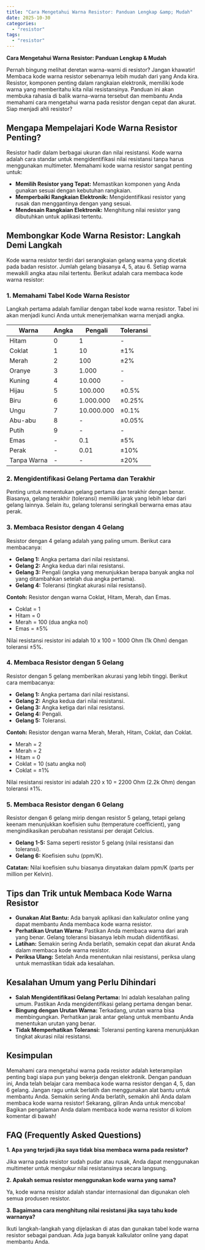```yaml
---
title: "Cara Mengetahui Warna Resistor: Panduan Lengkap &amp; Mudah"
date: 2025-10-30
categories: 
  - "resistor"
tags: 
  - "resistor"
---
```


**Cara Mengetahui Warna Resistor: Panduan Lengkap & Mudah**

Pernah bingung melihat deretan warna-warni di resistor? Jangan khawatir! Membaca kode warna resistor sebenarnya lebih mudah dari yang Anda kira. Resistor, komponen penting dalam rangkaian elektronik, memiliki kode warna yang memberitahu kita nilai resistansinya. Panduan ini akan membuka rahasia di balik warna-warna tersebut dan membantu Anda memahami cara mengetahui warna pada resistor dengan cepat dan akurat. Siap menjadi ahli resistor?

## Mengapa Mempelajari Kode Warna Resistor Penting?

Resistor hadir dalam berbagai ukuran dan nilai resistansi. Kode warna adalah cara standar untuk mengidentifikasi nilai resistansi tanpa harus menggunakan multimeter. Memahami kode warna resistor sangat penting untuk:

- **Memilih Resistor yang Tepat:** Memastikan komponen yang Anda gunakan sesuai dengan kebutuhan rangkaian.
- **Memperbaiki Rangkaian Elektronik:** Mengidentifikasi resistor yang rusak dan menggantinya dengan yang sesuai.
- **Mendesain Rangkaian Elektronik:** Menghitung nilai resistor yang dibutuhkan untuk aplikasi tertentu.

## Membongkar Kode Warna Resistor: Langkah Demi Langkah

Kode warna resistor terdiri dari serangkaian gelang warna yang dicetak pada badan resistor. Jumlah gelang biasanya 4, 5, atau 6. Setiap warna mewakili angka atau nilai tertentu. Berikut adalah cara membaca kode warna resistor:

### 1\. Memahami Tabel Kode Warna Resistor

Langkah pertama adalah familiar dengan tabel kode warna resistor. Tabel ini akan menjadi kunci Anda untuk menerjemahkan warna menjadi angka.

| Warna | Angka | Pengali | Toleransi |
| --- | --- | --- | --- |
| Hitam | 0 | 1 | \- |
| Coklat | 1 | 10 | ±1% |
| Merah | 2 | 100 | ±2% |
| Oranye | 3 | 1.000 | \- |
| Kuning | 4 | 10.000 | \- |
| Hijau | 5 | 100.000 | ±0.5% |
| Biru | 6 | 1.000.000 | ±0.25% |
| Ungu | 7 | 10.000.000 | ±0.1% |
| Abu-abu | 8 | \- | ±0.05% |
| Putih | 9 | \- | \- |
| Emas | \- | 0.1 | ±5% |
| Perak | \- | 0.01 | ±10% |
| Tanpa Warna | \- | \- | ±20% |

### 2\. Mengidentifikasi Gelang Pertama dan Terakhir

Penting untuk menentukan gelang pertama dan terakhir dengan benar. Biasanya, gelang terakhir (toleransi) memiliki jarak yang lebih lebar dari gelang lainnya. Selain itu, gelang toleransi seringkali berwarna emas atau perak.

### 3\. Membaca Resistor dengan 4 Gelang

Resistor dengan 4 gelang adalah yang paling umum. Berikut cara membacanya:

- **Gelang 1:** Angka pertama dari nilai resistansi.
- **Gelang 2:** Angka kedua dari nilai resistansi.
- **Gelang 3:** Pengali (angka yang menunjukkan berapa banyak angka nol yang ditambahkan setelah dua angka pertama).
- **Gelang 4:** Toleransi (tingkat akurasi nilai resistansi).

**Contoh:** Resistor dengan warna Coklat, Hitam, Merah, dan Emas.

- Coklat = 1
- Hitam = 0
- Merah = 100 (dua angka nol)
- Emas = ±5%

Nilai resistansi resistor ini adalah 10 x 100 = 1000 Ohm (1k Ohm) dengan toleransi ±5%.

### 4\. Membaca Resistor dengan 5 Gelang

Resistor dengan 5 gelang memberikan akurasi yang lebih tinggi. Berikut cara membacanya:

- **Gelang 1:** Angka pertama dari nilai resistansi.
- **Gelang 2:** Angka kedua dari nilai resistansi.
- **Gelang 3:** Angka ketiga dari nilai resistansi.
- **Gelang 4:** Pengali.
- **Gelang 5:** Toleransi.

**Contoh:** Resistor dengan warna Merah, Merah, Hitam, Coklat, dan Coklat.

- Merah = 2
- Merah = 2
- Hitam = 0
- Coklat = 10 (satu angka nol)
- Coklat = ±1%

Nilai resistansi resistor ini adalah 220 x 10 = 2200 Ohm (2.2k Ohm) dengan toleransi ±1%.

### 5\. Membaca Resistor dengan 6 Gelang

Resistor dengan 6 gelang mirip dengan resistor 5 gelang, tetapi gelang keenam menunjukkan koefisien suhu (temperature coefficient), yang mengindikasikan perubahan resistansi per derajat Celcius.

- **Gelang 1-5:** Sama seperti resistor 5 gelang (nilai resistansi dan toleransi).
- **Gelang 6:** Koefisien suhu (ppm/K).

**Catatan:** Nilai koefisien suhu biasanya dinyatakan dalam ppm/K (parts per million per Kelvin).

## Tips dan Trik untuk Membaca Kode Warna Resistor

- **Gunakan Alat Bantu:** Ada banyak aplikasi dan kalkulator online yang dapat membantu Anda membaca kode warna resistor.
- **Perhatikan Urutan Warna:** Pastikan Anda membaca warna dari arah yang benar. Gelang toleransi biasanya lebih mudah diidentifikasi.
- **Latihan:** Semakin sering Anda berlatih, semakin cepat dan akurat Anda dalam membaca kode warna resistor.
- **Periksa Ulang:** Setelah Anda menentukan nilai resistansi, periksa ulang untuk memastikan tidak ada kesalahan.

## Kesalahan Umum yang Perlu Dihindari

- **Salah Mengidentifikasi Gelang Pertama:** Ini adalah kesalahan paling umum. Pastikan Anda mengidentifikasi gelang pertama dengan benar.
- **Bingung dengan Urutan Warna:** Terkadang, urutan warna bisa membingungkan. Perhatikan jarak antar gelang untuk membantu Anda menentukan urutan yang benar.
- **Tidak Memperhatikan Toleransi:** Toleransi penting karena menunjukkan tingkat akurasi nilai resistansi.

## Kesimpulan

Memahami cara mengetahui warna pada resistor adalah keterampilan penting bagi siapa pun yang bekerja dengan elektronik. Dengan panduan ini, Anda telah belajar cara membaca kode warna resistor dengan 4, 5, dan 6 gelang. Jangan ragu untuk berlatih dan menggunakan alat bantu untuk membantu Anda. Semakin sering Anda berlatih, semakin ahli Anda dalam membaca kode warna resistor! Sekarang, giliran Anda untuk mencoba! Bagikan pengalaman Anda dalam membaca kode warna resistor di kolom komentar di bawah!

## FAQ (Frequently Asked Questions)

**1\. Apa yang terjadi jika saya tidak bisa membaca warna pada resistor?**

Jika warna pada resistor sudah pudar atau rusak, Anda dapat menggunakan multimeter untuk mengukur nilai resistansinya secara langsung.

**2\. Apakah semua resistor menggunakan kode warna yang sama?**

Ya, kode warna resistor adalah standar internasional dan digunakan oleh semua produsen resistor.

**3\. Bagaimana cara menghitung nilai resistansi jika saya tahu kode warnanya?**

Ikuti langkah-langkah yang dijelaskan di atas dan gunakan tabel kode warna resistor sebagai panduan. Ada juga banyak kalkulator online yang dapat membantu Anda.
